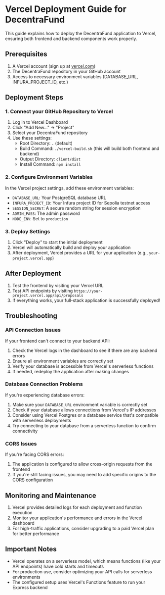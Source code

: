 # Vercel Deployment Guide for DecentraFund

This guide explains how to deploy the DecentraFund application to Vercel, ensuring both frontend and backend components work properly.

## Prerequisites

1. A Vercel account (sign up at [vercel.com](https://vercel.com))
2. The DecentraFund repository in your GitHub account
3. Access to necessary environment variables (DATABASE_URL, INFURA_PROJECT_ID, etc.)

## Deployment Steps

### 1. Connect your GitHub Repository to Vercel

1. Log in to Vercel Dashboard
2. Click "Add New..." → "Project" 
3. Select your DecentraFund repository
4. Use these settings:
   - Root Directory: `.` (default)
   - Build Command: `./vercel-build.sh` (this will build both frontend and backend)
   - Output Directory: `client/dist`
   - Install Command: `npm install`

### 2. Configure Environment Variables

In the Vercel project settings, add these environment variables:

- `DATABASE_URL`: Your PostgreSQL database URL
- `INFURA_PROJECT_ID`: Your Infura project ID for Sepolia testnet access
- `SESSION_SECRET`: A secure random string for session encryption
- `ADMIN_PASS`: The admin password
- `NODE_ENV`: Set to `production`

### 3. Deploy Settings

1. Click "Deploy" to start the initial deployment
2. Vercel will automatically build and deploy your application
3. After deployment, Vercel provides a URL for your application (e.g., `your-project.vercel.app`)

## After Deployment

1. Test the frontend by visiting your Vercel URL
2. Test API endpoints by visiting `https://your-project.vercel.app/api/proposals`
3. If everything works, your full-stack application is successfully deployed!

## Troubleshooting

### API Connection Issues

If your frontend can't connect to your backend API:

1. Check the Vercel logs in the dashboard to see if there are any backend errors
2. Ensure all environment variables are correctly set
3. Verify your database is accessible from Vercel's serverless functions
4. If needed, redeploy the application after making changes

### Database Connection Problems

If you're experiencing database errors:

1. Make sure your `DATABASE_URL` environment variable is correctly set
2. Check if your database allows connections from Vercel's IP addresses
3. Consider using Vercel Postgres or a database service that's compatible with serverless deployments
4. Try connecting to your database from a serverless function to confirm connectivity

### CORS Issues

If you're facing CORS errors:

1. The application is configured to allow cross-origin requests from the frontend
2. If you're still facing issues, you may need to add specific origins to the CORS configuration

## Monitoring and Maintenance

1. Vercel provides detailed logs for each deployment and function execution
2. Monitor your application's performance and errors in the Vercel dashboard
3. For high-traffic applications, consider upgrading to a paid Vercel plan for better performance

## Important Notes

- Vercel operates on a serverless model, which means functions (like your API endpoints) have cold starts and timeouts
- For production use, consider optimizing your API calls for serverless environments
- The configured setup uses Vercel's Functions feature to run your Express backend